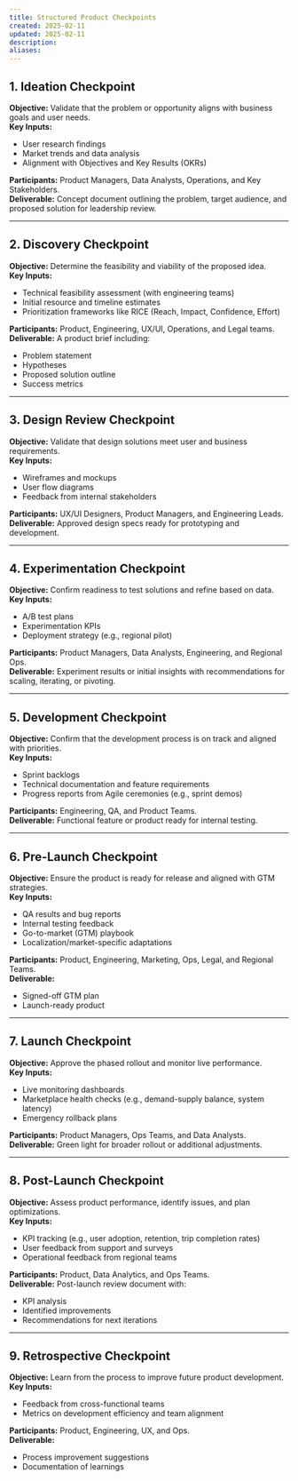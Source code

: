 ```yaml
---
title: Structured Product Checkpoints
created: 2025-02-11
updated: 2025-02-11
description: 
aliases: 
---
```


## 1. Ideation Checkpoint
**Objective:** Validate that the problem or opportunity aligns with business goals and user needs.  
**Key Inputs:**  
- User research findings  
- Market trends and data analysis  
- Alignment with Objectives and Key Results (OKRs)  

**Participants:** Product Managers, Data Analysts, Operations, and Key Stakeholders.  
**Deliverable:** Concept document outlining the problem, target audience, and proposed solution for leadership review.  

---

## 2. Discovery Checkpoint
**Objective:** Determine the feasibility and viability of the proposed idea.  
**Key Inputs:**  
- Technical feasibility assessment (with engineering teams)  
- Initial resource and timeline estimates  
- Prioritization frameworks like RICE (Reach, Impact, Confidence, Effort)  

**Participants:** Product, Engineering, UX/UI, Operations, and Legal teams.  
**Deliverable:** A product brief including:  
- Problem statement  
- Hypotheses  
- Proposed solution outline  
- Success metrics  

---

## 3. Design Review Checkpoint
**Objective:** Validate that design solutions meet user and business requirements.  
**Key Inputs:**  
- Wireframes and mockups  
- User flow diagrams  
- Feedback from internal stakeholders  

**Participants:** UX/UI Designers, Product Managers, and Engineering Leads.  
**Deliverable:** Approved design specs ready for prototyping and development.  

---

## 4. Experimentation Checkpoint
**Objective:** Confirm readiness to test solutions and refine based on data.  
**Key Inputs:**  
- A/B test plans  
- Experimentation KPIs  
- Deployment strategy (e.g., regional pilot)  

**Participants:** Product Managers, Data Analysts, Engineering, and Regional Ops.  
**Deliverable:** Experiment results or initial insights with recommendations for scaling, iterating, or pivoting.  

---

## 5. Development Checkpoint
**Objective:** Confirm that the development process is on track and aligned with priorities.  
**Key Inputs:**  
- Sprint backlogs  
- Technical documentation and feature requirements  
- Progress reports from Agile ceremonies (e.g., sprint demos)  

**Participants:** Engineering, QA, and Product Teams.  
**Deliverable:** Functional feature or product ready for internal testing.  

---

## 6. Pre-Launch Checkpoint
**Objective:** Ensure the product is ready for release and aligned with GTM strategies.  
**Key Inputs:**  
- QA results and bug reports  
- Internal testing feedback  
- Go-to-market (GTM) playbook  
- Localization/market-specific adaptations  

**Participants:** Product, Engineering, Marketing, Ops, Legal, and Regional Teams.  
**Deliverable:**  
- Signed-off GTM plan  
- Launch-ready product  

---

## 7. Launch Checkpoint
**Objective:** Approve the phased rollout and monitor live performance.  
**Key Inputs:**  
- Live monitoring dashboards  
- Marketplace health checks (e.g., demand-supply balance, system latency)  
- Emergency rollback plans  

**Participants:** Product Managers, Ops Teams, and Data Analysts.  
**Deliverable:** Green light for broader rollout or additional adjustments.  

---

## 8. Post-Launch Checkpoint
**Objective:** Assess product performance, identify issues, and plan optimizations.  
**Key Inputs:**  
- KPI tracking (e.g., user adoption, retention, trip completion rates)  
- User feedback from support and surveys  
- Operational feedback from regional teams  

**Participants:** Product, Data Analytics, and Ops Teams.  
**Deliverable:** Post-launch review document with:  
- KPI analysis  
- Identified improvements  
- Recommendations for next iterations  

---

## 9. Retrospective Checkpoint
**Objective:** Learn from the process to improve future product development.  
**Key Inputs:**  
- Feedback from cross-functional teams  
- Metrics on development efficiency and team alignment  

**Participants:** Product, Engineering, UX, and Ops.  
**Deliverable:**  
- Process improvement suggestions  
- Documentation of learnings  